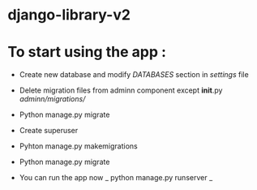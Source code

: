 # django-library-v2

# To start using the app :

- Create new database and modify _DATABASES_ section in _settings_ file

- Delete migration files from adminn component except **init**.py _adminn/migrations/_

- Python manage.py migrate

- Create superuser

- Pyhton manage.py makemigrations

- Python manage.py migrate

- You can run the app now _ python manage.py runserver _

